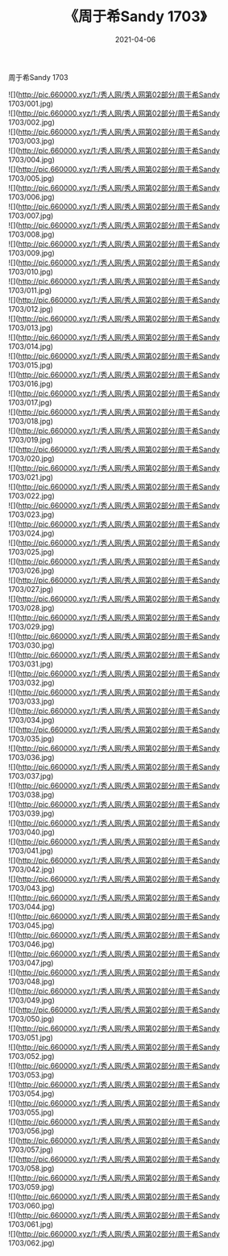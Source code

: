 ﻿---
layout: post
title:  《周于希Sandy 1703》
date:   2021-04-06
img: http://pic.660000.xyz/1:/秀人网/秀人网第02部分/周于希Sandy 1703/000.jpg
categories: [美女, 清纯, 唯美]
---

周于希Sandy 1703

  ![](http://pic.660000.xyz/1:/秀人网/秀人网第02部分/周于希Sandy 1703/001.jpg) <br> ![](http://pic.660000.xyz/1:/秀人网/秀人网第02部分/周于希Sandy 1703/002.jpg) <br> ![](http://pic.660000.xyz/1:/秀人网/秀人网第02部分/周于希Sandy 1703/003.jpg) <br> ![](http://pic.660000.xyz/1:/秀人网/秀人网第02部分/周于希Sandy 1703/004.jpg) <br> ![](http://pic.660000.xyz/1:/秀人网/秀人网第02部分/周于希Sandy 1703/005.jpg) <br> ![](http://pic.660000.xyz/1:/秀人网/秀人网第02部分/周于希Sandy 1703/006.jpg) <br> ![](http://pic.660000.xyz/1:/秀人网/秀人网第02部分/周于希Sandy 1703/007.jpg) <br> ![](http://pic.660000.xyz/1:/秀人网/秀人网第02部分/周于希Sandy 1703/008.jpg) <br> ![](http://pic.660000.xyz/1:/秀人网/秀人网第02部分/周于希Sandy 1703/009.jpg) <br> ![](http://pic.660000.xyz/1:/秀人网/秀人网第02部分/周于希Sandy 1703/010.jpg) <br> ![](http://pic.660000.xyz/1:/秀人网/秀人网第02部分/周于希Sandy 1703/011.jpg) <br> ![](http://pic.660000.xyz/1:/秀人网/秀人网第02部分/周于希Sandy 1703/012.jpg) <br> ![](http://pic.660000.xyz/1:/秀人网/秀人网第02部分/周于希Sandy 1703/013.jpg) <br> ![](http://pic.660000.xyz/1:/秀人网/秀人网第02部分/周于希Sandy 1703/014.jpg) <br> ![](http://pic.660000.xyz/1:/秀人网/秀人网第02部分/周于希Sandy 1703/015.jpg) <br> ![](http://pic.660000.xyz/1:/秀人网/秀人网第02部分/周于希Sandy 1703/016.jpg) <br> ![](http://pic.660000.xyz/1:/秀人网/秀人网第02部分/周于希Sandy 1703/017.jpg) <br> ![](http://pic.660000.xyz/1:/秀人网/秀人网第02部分/周于希Sandy 1703/018.jpg) <br> ![](http://pic.660000.xyz/1:/秀人网/秀人网第02部分/周于希Sandy 1703/019.jpg) <br> ![](http://pic.660000.xyz/1:/秀人网/秀人网第02部分/周于希Sandy 1703/020.jpg) <br> ![](http://pic.660000.xyz/1:/秀人网/秀人网第02部分/周于希Sandy 1703/021.jpg) <br> ![](http://pic.660000.xyz/1:/秀人网/秀人网第02部分/周于希Sandy 1703/022.jpg) <br> ![](http://pic.660000.xyz/1:/秀人网/秀人网第02部分/周于希Sandy 1703/023.jpg) <br> ![](http://pic.660000.xyz/1:/秀人网/秀人网第02部分/周于希Sandy 1703/024.jpg) <br> ![](http://pic.660000.xyz/1:/秀人网/秀人网第02部分/周于希Sandy 1703/025.jpg) <br> ![](http://pic.660000.xyz/1:/秀人网/秀人网第02部分/周于希Sandy 1703/026.jpg) <br> ![](http://pic.660000.xyz/1:/秀人网/秀人网第02部分/周于希Sandy 1703/027.jpg) <br> ![](http://pic.660000.xyz/1:/秀人网/秀人网第02部分/周于希Sandy 1703/028.jpg) <br> ![](http://pic.660000.xyz/1:/秀人网/秀人网第02部分/周于希Sandy 1703/029.jpg) <br> ![](http://pic.660000.xyz/1:/秀人网/秀人网第02部分/周于希Sandy 1703/030.jpg) <br> ![](http://pic.660000.xyz/1:/秀人网/秀人网第02部分/周于希Sandy 1703/031.jpg) <br> ![](http://pic.660000.xyz/1:/秀人网/秀人网第02部分/周于希Sandy 1703/032.jpg) <br> ![](http://pic.660000.xyz/1:/秀人网/秀人网第02部分/周于希Sandy 1703/033.jpg) <br> ![](http://pic.660000.xyz/1:/秀人网/秀人网第02部分/周于希Sandy 1703/034.jpg) <br> ![](http://pic.660000.xyz/1:/秀人网/秀人网第02部分/周于希Sandy 1703/035.jpg) <br> ![](http://pic.660000.xyz/1:/秀人网/秀人网第02部分/周于希Sandy 1703/036.jpg) <br> ![](http://pic.660000.xyz/1:/秀人网/秀人网第02部分/周于希Sandy 1703/037.jpg) <br> ![](http://pic.660000.xyz/1:/秀人网/秀人网第02部分/周于希Sandy 1703/038.jpg) <br> ![](http://pic.660000.xyz/1:/秀人网/秀人网第02部分/周于希Sandy 1703/039.jpg) <br> ![](http://pic.660000.xyz/1:/秀人网/秀人网第02部分/周于希Sandy 1703/040.jpg) <br> ![](http://pic.660000.xyz/1:/秀人网/秀人网第02部分/周于希Sandy 1703/041.jpg) <br> ![](http://pic.660000.xyz/1:/秀人网/秀人网第02部分/周于希Sandy 1703/042.jpg) <br> ![](http://pic.660000.xyz/1:/秀人网/秀人网第02部分/周于希Sandy 1703/043.jpg) <br> ![](http://pic.660000.xyz/1:/秀人网/秀人网第02部分/周于希Sandy 1703/044.jpg) <br> ![](http://pic.660000.xyz/1:/秀人网/秀人网第02部分/周于希Sandy 1703/045.jpg) <br> ![](http://pic.660000.xyz/1:/秀人网/秀人网第02部分/周于希Sandy 1703/046.jpg) <br> ![](http://pic.660000.xyz/1:/秀人网/秀人网第02部分/周于希Sandy 1703/047.jpg) <br> ![](http://pic.660000.xyz/1:/秀人网/秀人网第02部分/周于希Sandy 1703/048.jpg) <br> ![](http://pic.660000.xyz/1:/秀人网/秀人网第02部分/周于希Sandy 1703/049.jpg) <br> ![](http://pic.660000.xyz/1:/秀人网/秀人网第02部分/周于希Sandy 1703/050.jpg) <br> ![](http://pic.660000.xyz/1:/秀人网/秀人网第02部分/周于希Sandy 1703/051.jpg) <br> ![](http://pic.660000.xyz/1:/秀人网/秀人网第02部分/周于希Sandy 1703/052.jpg) <br> ![](http://pic.660000.xyz/1:/秀人网/秀人网第02部分/周于希Sandy 1703/053.jpg) <br> ![](http://pic.660000.xyz/1:/秀人网/秀人网第02部分/周于希Sandy 1703/054.jpg) <br> ![](http://pic.660000.xyz/1:/秀人网/秀人网第02部分/周于希Sandy 1703/055.jpg) <br> ![](http://pic.660000.xyz/1:/秀人网/秀人网第02部分/周于希Sandy 1703/056.jpg) <br> ![](http://pic.660000.xyz/1:/秀人网/秀人网第02部分/周于希Sandy 1703/057.jpg) <br> ![](http://pic.660000.xyz/1:/秀人网/秀人网第02部分/周于希Sandy 1703/058.jpg) <br> ![](http://pic.660000.xyz/1:/秀人网/秀人网第02部分/周于希Sandy 1703/059.jpg) <br> ![](http://pic.660000.xyz/1:/秀人网/秀人网第02部分/周于希Sandy 1703/060.jpg) <br> ![](http://pic.660000.xyz/1:/秀人网/秀人网第02部分/周于希Sandy 1703/061.jpg) <br> ![](http://pic.660000.xyz/1:/秀人网/秀人网第02部分/周于希Sandy 1703/062.jpg) <br>